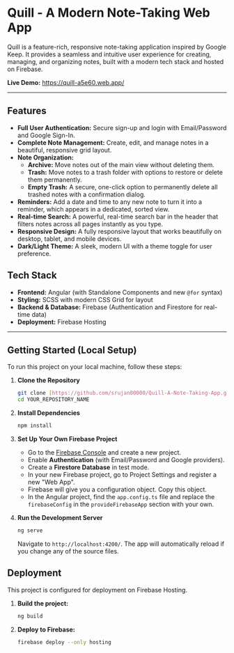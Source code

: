 # Quill - A Modern Note-Taking Web App

Quill is a feature-rich, responsive note-taking application inspired by Google Keep. It provides a seamless and intuitive user experience for creating, managing, and organizing notes, built with a modern tech stack and hosted on Firebase.

**Live Demo:** https://quill-a5e60.web.app/

---

## Features

- **Full User Authentication:** Secure sign-up and login with Email/Password and Google Sign-In.
- **Complete Note Management:** Create, edit, and manage notes in a beautiful, responsive grid layout.
- **Note Organization:**
  - **Archive:** Move notes out of the main view without deleting them.
  - **Trash:** Move notes to a trash folder with options to restore or delete them permanently.
  - **Empty Trash:** A secure, one-click option to permanently delete all trashed notes with a confirmation dialog.
- **Reminders:** Add a date and time to any new note to turn it into a reminder, which appears in a dedicated, sorted view.
- **Real-time Search:** A powerful, real-time search bar in the header that filters notes across all pages instantly as you type.
- **Responsive Design:** A fully responsive layout that works beautifully on desktop, tablet, and mobile devices.
- **Dark/Light Theme:** A sleek, modern UI with a theme toggle for user preference.

## Tech Stack

- **Frontend:** Angular (with Standalone Components and new `@for` syntax)
- **Styling:** SCSS with modern CSS Grid for layout
- **Backend & Database:** Firebase (Authentication and Firestore for real-time data)
- **Deployment:** Firebase Hosting

---

## Getting Started (Local Setup)

To run this project on your local machine, follow these steps:

1.  **Clone the Repository**

    ```bash
    git clone [https://github.com/srujan00000/Quill-A-Note-Taking-App.git](https://github.com/srujan00000/Quill-A-Note-Taking-App.git)
    cd YOUR_REPOSITORY_NAME
    ```

2.  **Install Dependencies**

    ```bash
    npm install
    ```

3.  **Set Up Your Own Firebase Project**

    - Go to the [Firebase Console](https://console.firebase.google.com/) and create a new project.
    - Enable **Authentication** (with Email/Password and Google providers).
    - Create a **Firestore Database** in test mode.
    - In your new Firebase project, go to Project Settings and register a new "Web App".
    - Firebase will give you a configuration object. Copy this object.
    - In the Angular project, find the `app.config.ts` file and replace the `firebaseConfig` in the `provideFirebaseApp` section with your own.

4.  **Run the Development Server**
    ```bash
    ng serve
    ```
    Navigate to `http://localhost:4200/`. The app will automatically reload if you change any of the source files.

## Deployment

This project is configured for deployment on Firebase Hosting.

1.  **Build the project:**
    ```bash
    ng build
    ```
2.  **Deploy to Firebase:**
    ```bash
    firebase deploy --only hosting
    ```
